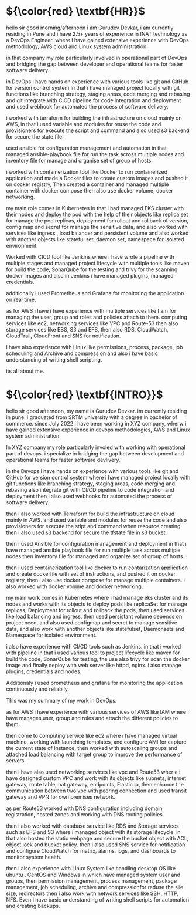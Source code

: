# ${\color{red} \textbf{HR}}$

hello sir good morning/afternoon i am Gurudev Devkar, i am currently residing in Pune and i have 2.5+ years of experience in INAT technology as a DevOps Engineer. where i have gained extensive experience with DevOps methodology, AWS cloud and Linux system administration. 

in that company my role particularly involved in operational part of DevOps and bridging the gap between developer and operational 
teams for faster software delivery. 

in DevOps i have hands on experience with various tools like git and GitHub for version control system in that i have managed project locally with git functions like branching strategy, staging areas, code merging and rebasing and git integrate with CICD pipeline for code integration and deployment and used webhook for automated the process of software delivery. 

i worked with terraform for building the infrastructure on cloud mainly on AWS, in that i used variable and modules for reuse the code and provisioners for execute the script and command and also used s3 backend for secure the state file. 

used ansible for configuration management and automation in that managed ansible-playbook file for run the task across multiple nodes and inventory file for manage and organise set of group of hosts. 

i worked with containerization tool like Docker to run containerized application and made a Docker files to create custom images and pushed it on docker registry, Then created a container and managed multiple container with docker compose then also use docker volume, docker networking.

my main role comes in Kubernetes in that i had managed EKS cluster with their nodes and deploy the pod with the help of their objects like replica set for manage the pod replicas, deployment for rollout and rollback of version, config map and secret for manage the sensitive data, and also worked with services like ingress , load balancer and persistent volume and also worked with another objects like stateful set, daemon set, namespace for isolated environment. 

Worked with CICD tool like Jenkins where i have wrote a pipeline with multiple stages and managed project lifecycle with multiple tools like maven for build the code, SonarQube for the testing and trivy for the scanning docker images and also in Jenkins i have managed plugins, managed credentials. 

additionally i used Prometheus and Grafana for monitoring the application on real time.

as for AWS i have i have experience with multiple services like I am for managing the user, group and roles and policies attach to them. computing services like ec2, networking services like VPC and Route-53 then also storage services like EBS, S3 and EFS, then also RDS, CloudWatch, CloudTrail, CloudFront and SNS for notification.

i have also experience with Linux like permissions, process, package, job scheduling and Archive and compression and also i have basic understanding of writing shell scripting. 

its all about me.  







# ${\color{red} \textbf{INTRO}}$

hello sir good afternoon, my name is Gurudev Devkar. im currently residing in pune. i graduated from SRTM university with a degree in bachelor of commerce. since July 2022 i have been working in XYZ company, wherw i have gained extensive experience in devops methodologies, AWS and Linux system administration. 

In XYZ company my role particularly involed with working with operational part of devops. i specialize in bridging the gap between development and operational teams for faster software devlivery. 

in the Devops i have hands on experience with various tools like git and GitHub for version control system where i have managed project locally with git functions like branching strategy, staging areas, code merging and rebasing also integrate git with CI/CD pipeline to code integration and deployment then i also used webhooks for automated the process of software delivery.

then i also worked with Terraform for build the infrastructure on cloud mainly in AWS. and used variable and modules for reuse the code and also provisioners for execute the sript and command when resource creating then i also used s3 backend for secure the tfstate file in s3 bucket.

then i used Ansible for configuration management and deployment in that i have managed ansible playbook file for run multiple task across multiple nodes then inventory file for managed and organize set of group of hosts.

then i used containerization tool like docker to run contarization application and create dockerfile with set of instructions, and pushed it on docker registry, then i also use docker compose for manage multiple containers. i also worked with docker volume and docker networking. 

my main work comes in Kubernetes where i had manage eks cluster and its nodes and works with its objects to deploy pods like replicaSet for manage replicas, Deployment for rollout and rollback the pods, then used services like load balancing and ingress, then used persistant volume depends on project need, and also used configmap and secret to manage sensitive data, and also work with another objects like statefulset, Daemonsets and Namespace for isolated environment. 

i also have experience with CI/CD tools such as Jenkins. in that i worked with pipeline in that i used various tool to project lifecycle like maven for build the code, SonarQube for testing, the use also trivy for scan the docker image and finally deploy with web server like httpd, nginx. i also manage plugins, credentials and nodes.

Additionaly i used prometheus and grafana for monitoring the application continuously and reliablly.

This was my summary of my work in DevOps. 

as for AWS i have experience with various services of AWS like IAM where i have manages user, group and roles and attach the different policies to them. 

then come to computing service like ec2 where i have managed virtual machine, working with launching templates, and configure AMI for capture the current state of Instance, then worked with autoscaling groups and attached load balancing with target group to improve the performance of servers.

then i have also used networking services like vpc and Route53 wher e i have designed custom VPC and work with its objects like subnets, internet gateway, route table, nat gateway, endpoints, Elastic ip, then enhance the communication between two vpc with peering connection and used transit gateway and VPN for own premises network.

as per Route53 worked with DNS configuration including domain registration, hosted zones and working with DNS routing policies.

then i also worked with database service like RDS and Storage services such as EFS and S3 where i managed object with its storage lifecycle. in that also hosted the static webpage and secure the bucket object with ACL, object lock and bucket policy. then i also used SNS service for notification and configure CloudWatch for matrix, alarms, logs, and dashboards to monitor system health. 

then i also experience with Linux System like handling desktop OS like ubuntu , CentOS and Windows in which have managed system user and groups, then permission management, process management, package management, job scheduling, archive and compressionfor reduse the sile size, redirectors then i also work with network services like SSH, HTTP, NFS.  Even I have basic understanding of writing shell scripts for automation and creating backups.
